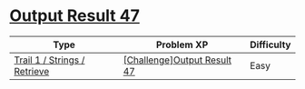 # [Output Result 47](https://www.codetree.ai/trails/complete/curated-cards/challenge-reading-k201723)

|Type|Problem XP|Difficulty|
|---|---|---|
|[Trail 1 / Strings / Retrieve](https://www.codetree.ai/trail-info/novice-low/)|[[Challenge]Output Result 47](https://www.codetree.ai/trails/complete/curated-cards/challenge-reading-k201723/)|Easy|

